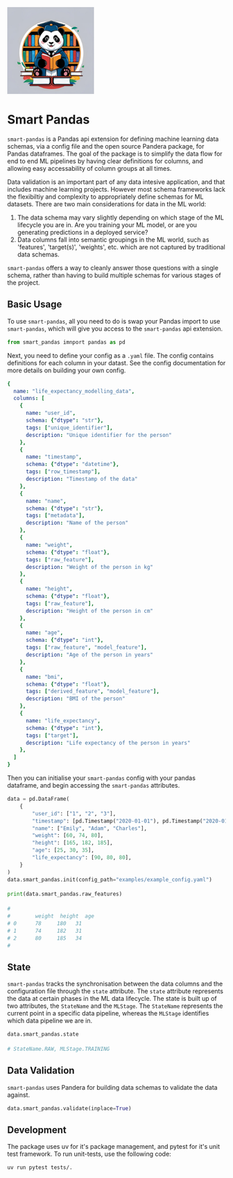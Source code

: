 <img src="docs/images/logo.png" alt="Smart Pandas Logo" width="200"/>

# Smart Pandas


`smart-pandas` is a Pandas api extension for defining machine learning data schemas, via a config file and the open source Pandera package, for Pandas dataframes. The goal of the package is to simplify the data flow for end to end ML pipelines by having clear definitions for columns, and allowing easy accessability of column groups at all times.

Data validation is an important part of any data intesive application, and that includes machine learning projects. However most schema frameworks lack the flexibiltiy and complexity to appropriately define schemas for ML datasets. There are two main considerations for data in the ML world:

1. The data schema may vary slightly depending on which stage of the ML lifecycle you are in. Are you training your ML model, or are you generating predictions in a deployed service?
2. Data columns fall into semantic groupings in the ML world, such as 'features', 'target(s)', 'weights', etc. which are not captured by traditional data schemas.

`smart-pandas` offers a way to cleanly answer those questions with a single schema, rather than having to build multiple schemas for various stages of the project.

## Basic Usage

To use `smart-pandas`, all you need to do is swap your Pandas import to use `smart-pandas`, which will give you access to the `smart-pandas` api extension.

```python
from smart_pandas imnport pandas as pd
```
Next, you need to define your config as a `.yaml` file. The config contains definitions for each column in your datast. See the config documentation for more details on building your own config.

```yaml
{
  name: "life_expectancy_modelling_data",
  columns: [
    {
      name: "user_id",
      schema: {"dtype": "str"},
      tags: ["unique_identifier"],
      description: "Unique identifier for the person"
    },
    {
      name: "timestamp",
      schema: {"dtype": "datetime"},
      tags: ["row_timestamp"],
      description: "Timestamp of the data"
    },
    {
      name: "name",
      schema: {"dtype": "str"},
      tags: ["metadata"],
      description: "Name of the person"
    },
    {
      name: "weight",
      schema: {"dtype": "float"},
      tags: ["raw_feature"],
      description: "Weight of the person in kg"
    },
    {
      name: "height",
      schema: {"dtype": "float"},
      tags: ["raw_feature"],
      description: "Height of the person in cm"
    },
    {
      name: "age",
      schema: {"dtype": "int"},
      tags: ["raw_feature", "model_feature"],
      description: "Age of the person in years"
    },
    {
      name: "bmi",
      schema: {"dtype": "float"},
      tags: ["derived_feature", "model_feature"],
      description: "BMI of the person"
    },
    {
      name: "life_expectancy",
      schema: {"dtype": "int"},
      tags: ["target"],
      description: "Life expectancy of the person in years"
    },
  ]
}
```

Then you can initialise your `smart-pandas` config with your pandas dataframe, and begin accessing the `smart-pandas` attributes.

```python
data = pd.DataFrame(
    {
        "user_id": ["1", "2", "3"],
        "timestamp": [pd.Timestamp("2020-01-01"), pd.Timestamp("2020-01-02"), pd.Timestamp("2020-01-03")],
        "name": ["Emily", "Adam", "Charles"],
        "weight": [60, 74, 80],
        "height": [165, 182, 185],
        "age": [25, 30, 35],
        "life_expectancy": [90, 80, 80],
    }
)
data.smart_pandas.init(config_path="examples/example_config.yaml")

print(data.smart_pandas.raw_features)

#
#        weight  height  age
# 0      78     180   31
# 1      74     182   31
# 2      80     185   34
#
```

## State
`smart-pandas` tracks the synchronisation between the data columns and the configuration file through the `state` attribute. The `state` attribute represents the data at certain phases in the ML data lifecycle. The state is built up of two attributes, the `StateName` and the `MLStage`. The `StateName` represents the current point in a specific data pipeline, whereas the `MLStage` identifies which data pipeline we are in.

```python
data.smart_pandas.state

# StateName.RAW, MLStage.TRAINING
```

## Data Validation
`smart-pandas` uses Pandera for building data schemas to validate the data against.

```python
data.smart_pandas.validate(inplace=True)
```

## Development
The package uses uv for it's package management, and pytest for it's unit test framework. To run unit-tests, use the following code:

```shell
uv run pytest tests/.
```

